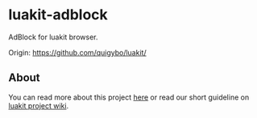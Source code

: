 luakit-adblock
==============

AdBlock for luakit browser.

Origin: https://github.com/quigybo/luakit/

## About

You can read more about this project [here](https://github.com/Plaque-fcc/luakit-adblock/wiki) or read our short guideline on [luakit project wiki](https://github.com/mason-larobina/luakit/wiki/AdBlock-Lua-module).